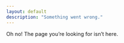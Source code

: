 ```yaml
---
layout: default
description: "Something went wrong."
---
```


Oh no! The page you’re looking for isn’t here.
